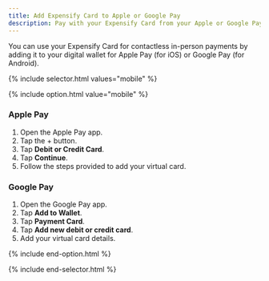 ```yaml
---
title: Add Expensify Card to Apple or Google Pay
description: Pay with your Expensify Card from your Apple or Google Pay wallet
---
```

<div id="new-expensify" markdown="1">

You can use your Expensify Card for contactless in-person payments by adding it to your digital wallet for Apple Pay (for iOS) or Google Pay (for Android).

{% include selector.html values="mobile" %}

{% include option.html value="mobile" %}
### Apple Pay
1. Open the Apple Pay app.
2. Tap the + button.
3. Tap **Debit or Credit Card**.
4. Tap **Continue**.
5. Follow the steps provided to add your virtual card.

### Google Pay
1. Open the Google Pay app.
2. Tap **Add to Wallet**.
3. Tap **Payment Card**.
4. Tap **Add new debit or credit card**.
5. Add your virtual card details.

{% include end-option.html %}

{% include end-selector.html %}

</div>

